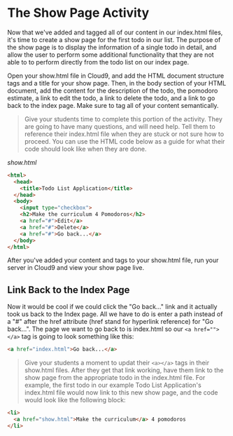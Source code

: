 # The Show Page Activity
Now that we've added and tagged all of our content in our index.html files, it's time to create a show page for the first todo in our list. The purpose of the show page is to display the information of a single todo in detail, and allow the user to perform some additional functionality that they are not able to to perform directly from the todo list on our index page.

Open your show.html file in Cloud9, and add the HTML document structure tags and a title for your show page. Then, in the body section of your HTML document, add the content for the description of the todo, the pomodoro estimate, a link to edit the todo, a link to delete the todo, and a link to go back to the index page. Make sure to tag all of your content semantically.

>Give your students time to complete this portion of the activity. They are going to have many questions, and will need help. Tell them to reference their index.html file when they are stuck or not sure how to proceed. You can use the HTML code below as a guide for what their code should look like when they are done.

*show.html*
```HTML
<html>
  <head>
    <title>Todo List Application</title>
  </head>
  <body>
    <input type="checkbox">
    <h2>Make the curriculum 4 Pomodoros</h2>
    <a href="#">Edit</a>
    <a href="#">Delete</a>
    <a href="#">Go back...</a>
  </body>
</html>
```
After you've added your content and tags to your show.html file, run your server in Cloud9 and view your show page live.

## Link Back to the Index Page
Now it would be cool if we could click the "Go back..." link and it actually took us back to the Index page. All we have to do is enter a path instead of a "#" after the href attribute (href stand for hyperlink reference) for "Go back...". The page we want to go back to is index.html so our `<a href=""></a>` tag is going to look something like this:
```HTML
<a href="index.html">Go back...</a>
```

>Give your students a moment to updat their `<a></a>` tags in their show.html files. After they get that link working, have them link to the show page from the appropriate todo in the index.html file. For example, the first todo in our example Todo List Application's index.html file would now link to this new show page, and the code would look like the following block:

```HTML
<li>
  <a href="show.html">Make the curriculum</a> 4 pomodoros
</li>
```
